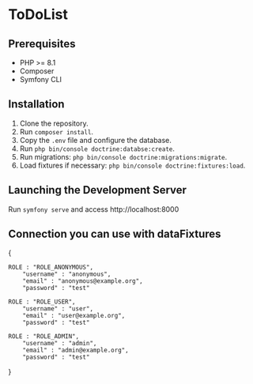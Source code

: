 ToDoList
========

## Prerequisites

- PHP >= 8.1
- Composer
- Symfony CLI

## Installation

1. Clone the repository.
2. Run `composer install`.
3. Copy the `.env` file and configure the database.
4. Run `php bin/console doctrine:databse:create`. 
5. Run migrations: `php bin/console doctrine:migrations:migrate`.
6. Load fixtures if necessary: `php bin/console doctrine:fixtures:load`.

## Launching the Development Server

Run `symfony serve` and access http://localhost:8000


## Connection you can use with dataFixtures

{

    ROLE : "ROLE_ANONYMOUS",
        "username" : "anonymous",
        "email" : "anonymous@example.org",
        "password" : "test"
    
    ROLE : "ROLE_USER",
        "username" : "user",
        "email" : "user@example.org",
        "password" : "test"

    ROLE : "ROLE_ADMIN",
        "username" : "admin",
        "email" : "admin@example.org",
        "password" : "test"
}
